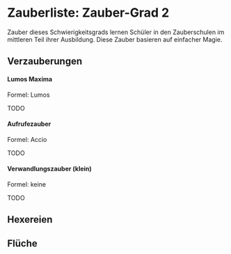 # Zauberliste: Zauber-Grad 2

Zauber dieses Schwierigkeitsgrads lernen Schüler in den Zauberschulen im mittleren Teil ihrer Ausbildung. Diese Zauber basieren auf einfacher Magie.

## Verzauberungen

#### Lumos Maxima

Formel: Lumos

TODO

#### Aufrufezauber

Formel: Accio

TODO

#### Verwandlungszauber (klein)

Formel: keine

TODO

## Hexereien

## Flüche

